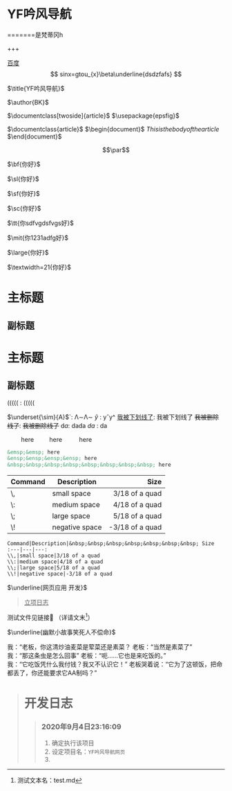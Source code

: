 # YF吟风导航



=======是梵蒂冈h

+++

[百度][122]
$$
sinx=gtou_{x}\beta\underline{dsdzfafs}
$$

$\title{YF吟风导航}$

$\author{BK}$

$\documentclass[twoside]{article}$
$\usepackage{epsfig}$

$\documentclass{article}$
$\begin{document}$
$This is the body of the article$
$\end{document}$

$$\par$$

$\bf{你好}$

$\sl{你好}$

$\sf{你好}$

$\sc{你好}$

$\tt{你sdfvgdsfvgs好}$ 

$\mit{你1231adfg好}$

$\large{你好}$

$\textwidth=21{你好}$

主标题
===

副标题
---

# 主标题

## 副标题



$(\big(\Big(\bigg(\Bigg($ : (((((

$\underset{\sim}{A}$`: Λ∼Λ∼
$\widehat{y}$ : yˆy^
<u>我被下划线了</u>: 我被下划线了
~~我被删除线了~~: ~~我被删除线了~~
$\mathrm{d}a$: dada
$da$ : da

&emsp;&emsp; here
&ensp;&ensp;&ensp;&ensp; here
&nbsp;&nbsp;&nbsp;&nbsp;&nbsp;&nbsp;&nbsp;&nbsp; here

```markdown
&emsp;&emsp; here
&ensp;&ensp;&ensp;&ensp; here
&nbsp;&nbsp;&nbsp;&nbsp;&nbsp;&nbsp;&nbsp;&nbsp; here
```

| Command | Description    | &nbsp;&nbsp;&nbsp;&nbsp;&nbsp;&nbsp;&nbsp; Size |
| :------ | -------------- | ----------------------------------------------: |
| \\,     | small space    |                                  3/18 of a quad |
| \\:     | medium space   |                                  4/18 of a quad |
| \\;     | large space    |                                  5/18 of a quad |
| \\!     | negative space |                                 -3/18 of a quad |



```
Command|Description|&nbsp;&nbsp;&nbsp;&nbsp;&nbsp;&nbsp;&nbsp; Size
:---|---|---:
\\,|small space|3/18 of a quad
\\:|medium space|4/18 of a quad
\\;|large space|5/18 of a quad
\\!|negative space|-3/18 of a quad
```



 $\underline{网页应用 开发}$ 

><u>立项日志</u> 

<a href="test.md" style="text-decoration:none;" alt="链接">测试文件见链接🔗</a> （详请文末[^注脚]）

 $\underline{幽默小故事笑死人不偿命}$ 

我：“老板，你这清炒油麦菜是荤菜还是素菜？
老板：“当然是素菜了”<br>
我：“那这条虫是怎么回事”
老板：“呃……它也是来吃饭的。”<br>
我：“它吃饭凭什么我付钱？我又不认识它！”
老板哭着说：“它为了这顿饭，把命都丢了，你还能要求它AA制吗？”


> # 开发日志
>
> > ### 2020年9月4日23:16:09
> >
> > 1. 确定执行该项目
> > 2. 设定项目名：`YF吟风导航网页` 
> > 3. 
>
>  
>
>  
>
>  
>
>  
>
>  
>
>  
>
> 









[^注脚]: 测试文本名：test.md



[122]:https://www.baidu.com



